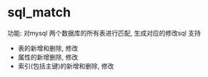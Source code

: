 # sql_match

功能: 对mysql 两个数据库的所有表进行匹配, 生成对应的修改sql
支持

- 表的新增和删除, 修改
- 属性的新增删除, 修改
- 索引(包括主键)的新增和删除, 修改
